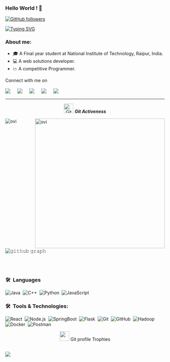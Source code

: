 ### Hello World ! 👋

[![GitHub followers](https://img.shields.io/github/followers/ashish-kumar7.svg?style=social&label=Followers)](https://github.com/ashish-kumar7?tab=followers)

[![Typing SVG](https://readme-typing-svg.herokuapp.com?font=Architects+Daughter&color=2BB9F7&size=30&lines=Hi+there,+I+am+Ashish+Kumar;A+Software+Developer;A+Competitive+Programmer)](https://git.io/typing-svg)

<h3>About me:</h3>

- 🎓 A Final year student at National Institute of Technology, Raipur, India.
- 💻 A web solutions developer.
-  🗠 A competitive Programmer.

<p>Connect with me on
<br>
<br>	
<a target="_blank" href="https://www.linkedin.com/in/ashish-7-kumar/"><img src="https://img.shields.io/badge/-LinkedIn-0077B5?style=for-the-badge&logo=Linkedin&logoColor=white"></img></a>
&emsp;
<a target="_blank" href="mailto:ashishkumar357ak@gmail.com"
><img src="https://img.shields.io/badge/-Gmail-D14836?style=for-the-badge&logo=Gmail&logoColor=white"></img></a>
&emsp;
<a target="_blank" href="https://www.instagram.com/ashishagrawal.7/"><img src="https://img.shields.io/badge/-Instagram-E4405F?style=for-the-badge&logo=Instagram&logoColor=white"></img></a>
&emsp;
<a target="_blank" href="https://leetcode.com/ash_code7/"><img src="https://img.shields.io/badge/-LeetCode-FFA116?style=for-the-badge&logo=LeetCode&logoColor=black"></img></a>
&emsp;
<a target="_blank" href="https://auth.geeksforgeeks.org/user/its_just_me/profile"><img src="https://img.shields.io/badge/-geeksforgeeks-11111?style=for-the-badge&logo=geeksforgeeks&logoColor=black"></img></a>
&emsp;

<hr>
<p align="center">
<img src="https://media.giphy.com/media/W5eoZHPpUx9sapR0eu/giphy.gif" width="30px" alt="Git"/>&nbsp;<i><b>Git Activeness</b></i></p>
 
<p><img align="left" src="https://github-readme-stats.vercel.app/api/top-langs?username=ligmitz&show_icons=true&locale=en&layout=compact&theme=gruvbox&include_all_commits=true&count_private=true" alt="ovi" /></p>
<p>
<img align="right" src="https://github-readme-stats.vercel.app/api?username=ashish-kumar7&show_icons=true&locale=en&theme=gruvbox&include_all_commits=true&count_private=true" alt="ovi" width="410" /></p>


![𝚐𝚒𝚝𝚑𝚞𝚋 𝚐𝚛𝚊𝚙𝚑](https://activity-graph.herokuapp.com/graph?username=ashish-kumar7&theme=gruvbox&hide_border=false&area=true&include_all_commits=true&count_private=true)

</p>

<br>
<br>

### 🛠 &nbsp;Languages
![Java](https://img.shields.io/badge/-Java-05122A?style=flat&logo=Java&logoColor=FFA518)&nbsp;
![C++](https://img.shields.io/badge/-C++-05122A?style=flat&logo=C%2B%2B&logoColor=00599C)&nbsp;
![Python](https://img.shields.io/badge/-Python-05122A?style=flat&logo=python)&nbsp;
![JavaScript](https://img.shields.io/badge/-JavaScript-05122A?style=flat&logo=javascript)&nbsp;

### 🛠 &nbsp;Tools & Technologies:
![React](https://img.shields.io/badge/-React-05122A?style=flat&logo=react)&nbsp;
![Node.js](https://img.shields.io/badge/-Node.js-05122A?style=flat&logo=node.js)&nbsp;
![SpringBoot](https://img.shields.io/badge/-Spring-000?&logo=SpringBoot)&nbsp;
![Flask](https://img.shields.io/badge/-Flask-05122A?style=flat&logo=flask)&nbsp;
![Git](https://img.shields.io/badge/-Git-05122A?style=flat&logo=git)&nbsp;
![GitHub](https://img.shields.io/badge/-GitHub-05122A?style=flat&logo=github)&nbsp;
![Hadoop](https://img.shields.io/badge/-Hadoop-05122A?style=flat&logo=Hadoop)&nbsp;
![Docker](https://img.shields.io/badge/-Docker-000?&logo=Docker)&nbsp;
![Postman](https://img.shields.io/badge/-Postman-000?&logo=Postman)&nbsp;

<p align="center"><img src="https://media.giphy.com/media/QaMcXSekUWx7aogAUr/giphy.gif" width="30" />&nbsp;Git profile Trophies</p><br>
<img src="https://github-profile-trophy.vercel.app/?username=ashish-kumar7&theme=gruvbox" />
<br/>

